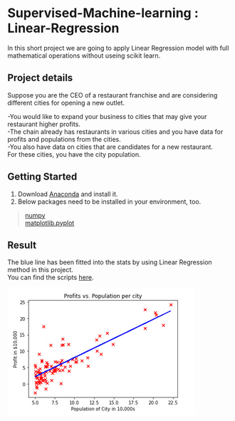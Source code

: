 # Supervised-Machine-learning : Linear-Regression
In this short project we are going to apply Linear Regression model with full mathematical operations without useing scikit learn.

## Project details
Suppose you are the CEO of a restaurant franchise and are considering different cities for opening a new outlet.<br/>

-You would like to expand your business to cities that may give your restaurant higher profits.<br/>
-The chain already has restaurants in various cities and you have data for profits and populations from the cities.<br/>
-You also have data on cities that are candidates for a new restaurant.<br/>
For these cities, you have the city population.

## Getting Started

1. Download [Anaconda](https://www.anaconda.com/distribution/) and install it.
2. Below packages need to be installed in your environment, too.

> [numpy](https://numpy.org/)<br/>
> [matplotlib.pyplot](https://matplotlib.org/) 


## Result
The blue line has been fitted into the stats by using Linear Regression method in this project.<br/>
You can find the scripts [here](https://github.com/HadisAB/Supervised-Machine-learning---Linear-Regression---Coursera/blob/main/Codes/LinearRegression_RestaurantProfits.py).

<img src=https://github.com/HadisAB/Supervised-Machine-learning---Linear-Regression---Coursera/blob/main/Codes/Predicted_model.jpg />
